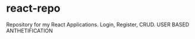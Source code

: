 # react-repo
Repository for my React Applications. Login, Register, CRUD. USER BASED ANTHETIFICATION
